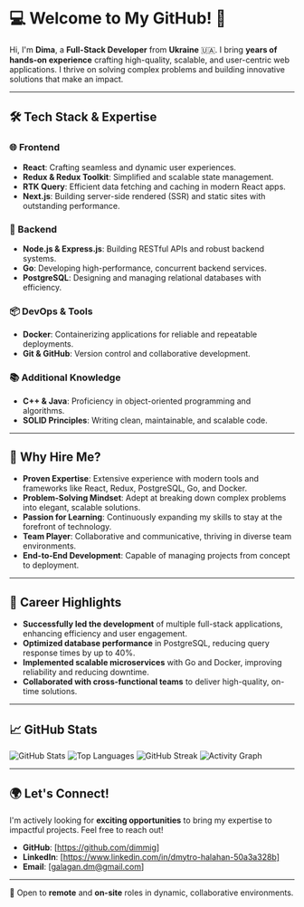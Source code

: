 # 💻 Welcome to My GitHub! 👋

Hi, I'm **Dima**, a **Full-Stack Developer** from **Ukraine** 🇺🇦. I bring **years of hands-on experience** crafting high-quality, scalable, and user-centric web applications. I thrive on solving complex problems and building innovative solutions that make an impact.

---

## 🛠️ Tech Stack & Expertise

### 🌐 Frontend
- **React**: Crafting seamless and dynamic user experiences.
- **Redux & Redux Toolkit**: Simplified and scalable state management.
- **RTK Query**: Efficient data fetching and caching in modern React apps.
- **Next.js**: Building server-side rendered (SSR) and static sites with outstanding performance.

### 🔧 Backend
- **Node.js & Express.js**: Building RESTful APIs and robust backend systems.
- **Go**: Developing high-performance, concurrent backend services.
- **PostgreSQL**: Designing and managing relational databases with efficiency.

### 📦 DevOps & Tools
- **Docker**: Containerizing applications for reliable and repeatable deployments.
- **Git & GitHub**: Version control and collaborative development.

### 📚 Additional Knowledge
- **C++ & Java**: Proficiency in object-oriented programming and algorithms.
- **SOLID Principles**: Writing clean, maintainable, and scalable code.

---

## 🌟 Why Hire Me?
- **Proven Expertise**: Extensive experience with modern tools and frameworks like React, Redux, PostgreSQL, Go, and Docker.
- **Problem-Solving Mindset**: Adept at breaking down complex problems into elegant, scalable solutions.
- **Passion for Learning**: Continuously expanding my skills to stay at the forefront of technology.
- **Team Player**: Collaborative and communicative, thriving in diverse team environments.
- **End-to-End Development**: Capable of managing projects from concept to deployment.

---

## 🚀 Career Highlights
- **Successfully led the development** of multiple full-stack applications, enhancing efficiency and user engagement.
- **Optimized database performance** in PostgreSQL, reducing query response times by up to 40%.
- **Implemented scalable microservices** with Go and Docker, improving reliability and reducing downtime.
- **Collaborated with cross-functional teams** to deliver high-quality, on-time solutions.

---

## 📈 GitHub Stats

![GitHub Stats](https://github-readme-stats.vercel.app/api?username=dimmig&show_icons=true&count_private=true&theme=radical)
![Top Languages](https://github-readme-stats.vercel.app/api/top-langs/?username=dimmig&layout=compact&theme=radical)
![GitHub Streak](https://github-readme-streak-stats.herokuapp.com/?user=dimmig&theme=radical)
![Activity Graph](https://github-readme-activity-graph.cyclic.app/graph?username=dimmig&theme=radical)

---

## 🌍 Let's Connect!
I'm actively looking for **exciting opportunities** to bring my expertise to impactful projects. Feel free to reach out!

- **GitHub**: [https://github.com/dimmig]
- **LinkedIn**: [https://www.linkedin.com/in/dmytro-halahan-50a3a328b]
- **Email**: [galagan.dm@gmail.com]

---

💼 Open to **remote** and **on-site** roles in dynamic, collaborative environments.
